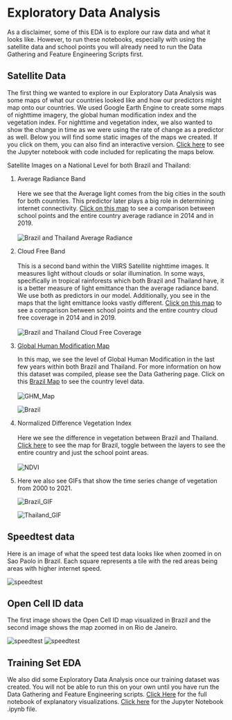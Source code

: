 # Exploratory Data Analysis

As a disclaimer, some of this EDA is to explore our raw data and what it looks like. However, to run these notebooks, especially with using the satellite data and school points you will already need to run the Data Gathering and Feature Engineering Scripts first.

## Satellite Data
The first thing we wanted to explore in our Exploratory Data Analysis was some maps of what our countries looked like and how our predictors might map onto our countries. We used Google Earth Engine to create some maps of nighttime imagery, the global human modification index and the vegetation index. For nighttime and vegetation index, we also wanted to show the change in time as we were using the rate of change as a predictor as well. Below you will find some static images of the maps we created. If you click on them, you can also find an interactive version. [Click here](scripts/Satellite_Data_EDA.ipynb) to see the Jupyter notebook with code included for replicating the maps below. 

Satellite Images on a National Level for both Brazil and Thailand:

1. Average Radiance Band <br></br>
    Here we see that the Average light comes from the big cities in the south for both countries. This predictor later plays a big role in determining internet connectivity. [Click on this map](Images/avg_rad_layers.html) to see a comparison between school points and the entire country average radiance in 2014 and in 2019. <br></br>
    ![Brazil and Thailand Average Radiance](Images/Avg_Rad_Brazil_Thailand.PNG)

2. Cloud Free Band <br></br>
    This is a second band within the VIIRS Satellite nighttime images. It measures light without clouds or solar illumination. In some ways, specifically in tropical rainforests which both Brazil and Thailand have, it is a better measure of light emittance than the average radiance band. We use both as predictors in our model. Additionally, you see in the maps that the light emittance looks vastly different.  [Click on this map](Images/cf_cvg_layers.html) to see a comparison between school points and the entire country cloud free coverage in 2014 and in 2019. <br></br>
    ![Brazil and Thailand Cloud Free Coverage](Images/cf_cvg_Brazil_Thailand.PNG)


3. [Global Human Modification Map](Images/ghm_map.html)

    In this map, we see the level of Global Human Modification in the last few years within both Brazil and Thailand. For more information on how this dataset was compiled, please see the Data Gathering page. Click on this [Brazil Map](Images/ghm_map.html) to see the country level data. <br></br>
    ![GHM_Map](Images/GHM_Schools.PNG)

    ![Brazil](Images/GHM_Brazil_Thailand.PNG)

4. Normalized Difference Vegetation Index <br></br>
    Here we see the difference in vegetation between Brazil and Thailand. [Click here](Images/NDVI_Brazil.html) to see the map for Brazil, toggle between the layers to see the entire country and just the school point areas. <br></br>
    ![NDVI](Images/NDVI.PNG)


6. Here we also see GIFs that show the time series change of vegetation from 2000 to 2021. 

    ![Brazil_GIF](Images/Brazil_output.gif)

    ![Thailand_GIF](Images/output.gif)


## Speedtest data

Here is an image of what the speed test data looks like when zoomed in on Sao Paolo in Brazil. Each square represents a tile with the red areas being areas with higher internet speed.

![speedtest](Images/speedtest_brazil.png)

## Open Cell ID data
The first image shows the Open Cell ID map visualized in Brazil and the second image shows the map zoomed in on Rio de Janeiro. 

![speedtest](Images/Brazil_OpenCell.png)
![speedtest](Images/Rio_OpenCell.png)

## Training Set EDA
We also did some Exploratory Data Analysis once our training dataset was created. You will not be able to run this on your own until you have run the Data Gathering and Feature Engineering scripts. [Click Here](scripts/testing.html) for the full notebook of explanatory visualizations. [Click here](scripts/testing.ipynb) for the Jupyter Notebook .ipynb file. 
